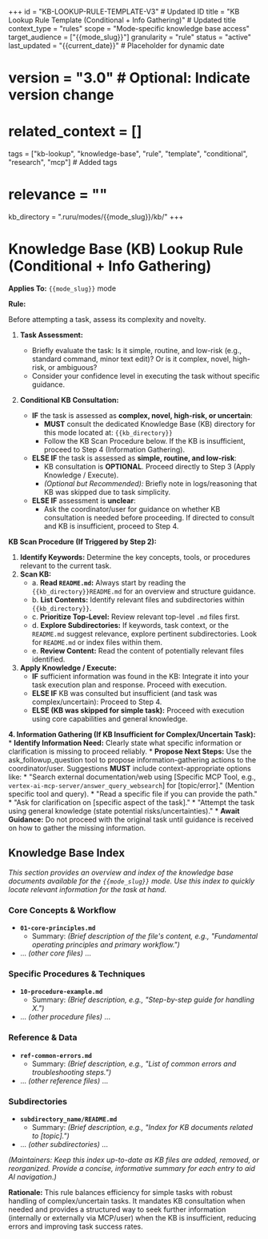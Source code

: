 +++
id = "KB-LOOKUP-RULE-TEMPLATE-V3" # Updated ID
title = "KB Lookup Rule Template (Conditional + Info Gathering)" # Updated title
context_type = "rules"
scope = "Mode-specific knowledge base access"
target_audience = ["{{mode_slug}}"]
granularity = "rule"
status = "active"
last_updated = "{{current_date}}" # Placeholder for dynamic date
# version = "3.0" # Optional: Indicate version change
# related_context = []
tags = ["kb-lookup", "knowledge-base", "rule", "template", "conditional", "research", "mcp"] # Added tags
# relevance = ""
kb_directory = ".ruru/modes/{{mode_slug}}/kb/"
+++

# Knowledge Base (KB) Lookup Rule (Conditional + Info Gathering)

**Applies To:** `{{mode_slug}}` mode

**Rule:**

Before attempting a task, assess its complexity and novelty.

1.  **Task Assessment:**
    *   Briefly evaluate the task: Is it simple, routine, and low-risk (e.g., standard command, minor text edit)? Or is it complex, novel, high-risk, or ambiguous?
    *   Consider your confidence level in executing the task without specific guidance.

2.  **Conditional KB Consultation:**
    *   **IF** the task is assessed as **complex, novel, high-risk, or uncertain**:
        *   **MUST** consult the dedicated Knowledge Base (KB) directory for this mode located at: `{{kb_directory}}`
        *   Follow the KB Scan Procedure below. If the KB is insufficient, proceed to Step 4 (Information Gathering).
    *   **ELSE IF** the task is assessed as **simple, routine, and low-risk**:
        *   KB consultation is **OPTIONAL**. Proceed directly to Step 3 (Apply Knowledge / Execute).
        *   *(Optional but Recommended):* Briefly note in logs/reasoning that KB was skipped due to task simplicity.
    *   **ELSE IF** assessment is **unclear**:
        *   Ask the coordinator/user for guidance on whether KB consultation is needed before proceeding. If directed to consult and KB is insufficient, proceed to Step 4.

**KB Scan Procedure (If Triggered by Step 2):**

1.  **Identify Keywords:** Determine the key concepts, tools, or procedures relevant to the current task.
2.  **Scan KB:**
    *   a. **Read `README.md`:** Always start by reading the `{{kb_directory}}README.md` for an overview and structure guidance.
    *   b. **List Contents:** Identify relevant files and subdirectories within `{{kb_directory}}`.
    *   c. **Prioritize Top-Level:** Review relevant top-level `.md` files first.
    *   d. **Explore Subdirectories:** If keywords, task context, or the `README.md` suggest relevance, explore pertinent subdirectories. Look for `README.md` or index files within them.
    *   e. **Review Content:** Read the content of potentially relevant files identified.
3.  **Apply Knowledge / Execute:**
    *   **IF** sufficient information was found in the KB: Integrate it into your task execution plan and response. Proceed with execution.
    *   **ELSE IF** KB was consulted but insufficient (and task was complex/uncertain): Proceed to Step 4.
    *   **ELSE (KB was skipped for simple task):** Proceed with execution using core capabilities and general knowledge.

**4. Information Gathering (If KB Insufficient for Complex/Uncertain Task):**
    *   **Identify Information Need:** Clearly state what specific information or clarification is missing to proceed reliably.
    *   **Propose Next Steps:** Use the ask_followup_question tool to propose information-gathering actions to the coordinator/user. Suggestions **MUST** include context-appropriate options like:
        *   "Search external documentation/web using [Specific MCP Tool, e.g., `vertex-ai-mcp-server/answer_query_websearch`] for [topic/error]." (Mention specific tool and query).
        *   "Read a specific file if you can provide the path."
        *   "Ask for clarification on [specific aspect of the task]."
        *   "Attempt the task using general knowledge (state potential risks/uncertainties)."
    *   **Await Guidance:** Do not proceed with the original task until guidance is received on how to gather the missing information.

## Knowledge Base Index

*This section provides an overview and index of the knowledge base documents available for the `{{mode_slug}}` mode. Use this index to quickly locate relevant information for the task at hand.*

### Core Concepts & Workflow
*   **`01-core-principles.md`**
    *   Summary: *(Brief description of the file's content, e.g., "Fundamental operating principles and primary workflow.")*
*   ... *(other core files)* ...

### Specific Procedures & Techniques
*   **`10-procedure-example.md`**
    *   Summary: *(Brief description, e.g., "Step-by-step guide for handling X.")*
*   ... *(other procedure files)* ...

### Reference & Data
*   **`ref-common-errors.md`**
    *   Summary: *(Brief description, e.g., "List of common errors and troubleshooting steps.")*
*   ... *(other reference files)* ...

### Subdirectories
*   **`subdirectory_name/README.md`**
    *   Summary: *(Brief description, e.g., "Index for KB documents related to [topic].")*
*   ... *(other subdirectories)* ...

*(Maintainers: Keep this index up-to-date as KB files are added, removed, or reorganized. Provide a concise, informative summary for each entry to aid AI navigation.)*


**Rationale:** This rule balances efficiency for simple tasks with robust handling of complex/uncertain tasks. It mandates KB consultation when needed and provides a structured way to seek further information (internally or externally via MCP/user) when the KB is insufficient, reducing errors and improving task success rates.